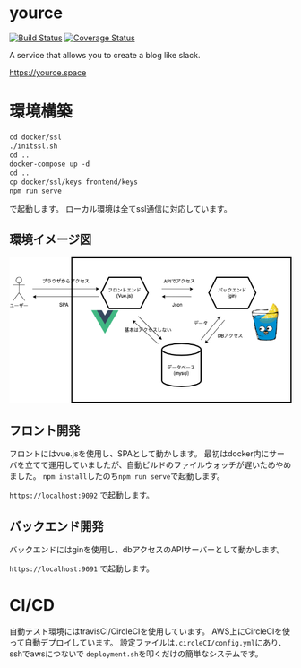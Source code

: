 # yource
[![Build Status](https://travis-ci.com/Diwamoto/yource.svg?branch=main)](https://travis-ci.com/Diwamoto/yource)
[![Coverage Status](https://coveralls.io/repos/github/Diwamoto/yource/badge.svg?branch=)](https://coveralls.io/github/Diwamoto/yource?branch=)

A service that allows you to create a blog like slack.

https://yource.space


# 環境構築

```
cd docker/ssl
./initssl.sh
cd ..
docker-compose up -d
cd ..
cp docker/ssl/keys frontend/keys
npm run serve
```
で起動します。
ローカル環境は全てssl通信に対応しています。

## 環境イメージ図
![関係イメージ図](https://github.com/Diwamoto/yource/blob/main/docker/relation.png '関係イメージ図')

## フロント開発

フロントにはvue.jsを使用し、SPAとして動かします。
最初はdocker内にサーバを立てて運用していましたが、自動ビルドのファイルウォッチが遅いためやめました。
`npm install`したのち`npm run serve`で起動します。


`https://localhost:9092` で起動します。

## バックエンド開発

バックエンドにはginを使用し、dbアクセスのAPIサーバーとして動かします。

`https://localhost:9091` で起動します。


# CI/CD

自動テスト環境にはtravisCI/CircleCIを使用しています。
AWS上にCircleCIを使って自動デプロイしています。
設定ファイルは`.circleCI/config.yml`にあり、sshでawsにつないで
`deployment.sh`を叩くだけの簡単なシステムです。
